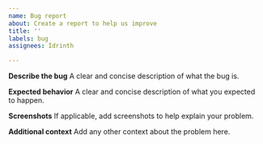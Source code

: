 ```yaml
---
name: Bug report
about: Create a report to help us improve
title: ''
labels: bug
assignees: Idrinth

---
```


**Describe the bug**
A clear and concise description of what the bug is.

**Expected behavior**
A clear and concise description of what you expected to happen.

**Screenshots**
If applicable, add screenshots to help explain your problem.

**Additional context**
Add any other context about the problem here.

